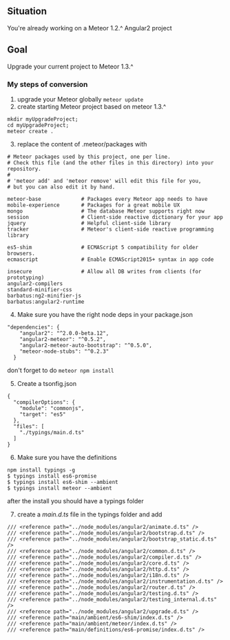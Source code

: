 ## Situation
You're already working on a Meteor 1.2.^ Angular2 project
## Goal
Upgrade your current project to Meteor 1.3.^

### My steps of conversion

1. upgrade your Meteor globally ``` meteor update ```
2. create starting Meteor project based on meteor 1.3.^ 
``` 
mkdir myUpgradeProject; 
cd myUpgradeProject; 
meteor create .
```
3. replace the content of .meteor/packages with
```
# Meteor packages used by this project, one per line.
# Check this file (and the other files in this directory) into your repository.
#
# 'meteor add' and 'meteor remove' will edit this file for you,
# but you can also edit it by hand.

meteor-base             # Packages every Meteor app needs to have
mobile-experience       # Packages for a great mobile UX
mongo                   # The database Meteor supports right now
session                 # Client-side reactive dictionary for your app
jquery                  # Helpful client-side library
tracker                 # Meteor's client-side reactive programming library

es5-shim                # ECMAScript 5 compatibility for older browsers.
ecmascript              # Enable ECMAScript2015+ syntax in app code

insecure                # Allow all DB writes from clients (for prototyping)
angular2-compilers
standard-minifier-css
barbatus:ng2-minifier-js
barbatus:angular2-runtime
```
4. Make sure you have the right node deps in your package.json
```
"dependencies": {
    "angular2": "^2.0.0-beta.12",
    "angular2-meteor": "^0.5.2",
    "angular2-meteor-auto-bootstrap": "^0.5.0",
    "meteor-node-stubs": "^0.2.3"
  }
```
don't forget to do ``` meteor npm install ```

5. Create a tsonfig.json
```
{
  "compilerOptions": {
    "module": "commonjs",
    "target": "es5"
  },
  "files": [
    "./typings/main.d.ts"
  ]
}
```

6. Make sure you have the definitions
```
npm install typings -g
$ typings install es6-promise
$ typings install es6-shim --ambient
$ typings install meteor --ambient

```
after the install you should have a typings folder

7. create a *main.d.ts* file in the typings folder and add

```
/// <reference path="../node_modules/angular2/animate.d.ts" />
/// <reference path="../node_modules/angular2/bootstrap.d.ts" />
/// <reference path="../node_modules/angular2/bootstrap_static.d.ts" />
/// <reference path="../node_modules/angular2/common.d.ts" />
/// <reference path="../node_modules/angular2/compiler.d.ts" />
/// <reference path="../node_modules/angular2/core.d.ts" />
/// <reference path="../node_modules/angular2/http.d.ts" />
/// <reference path="../node_modules/angular2/i18n.d.ts" />
/// <reference path="../node_modules/angular2/instrumentation.d.ts" />
/// <reference path="../node_modules/angular2/router.d.ts" />
/// <reference path="../node_modules/angular2/testing.d.ts" />
/// <reference path="../node_modules/angular2/testing_internal.d.ts" />
/// <reference path="../node_modules/angular2/upgrade.d.ts" />
/// <reference path="main/ambient/es6-shim/index.d.ts" />
/// <reference path="main/ambient/meteor/index.d.ts" />
/// <reference path="main/definitions/es6-promise/index.d.ts" />
```


